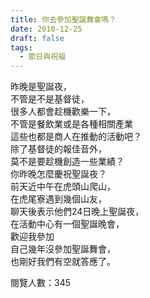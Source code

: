 ```yaml
---
title: 你去參加聖誕舞會嗎？
date: 2010-12-25
draft: false
tags:
  - 節日與祝福
---
```

昨晚是聖誕夜，  
不管是不是基督徒，  
很多人都會趁機歡樂一下，  
不管是餐飲業或是各種相關產業  
這些也都是商人在推動的活動吧？  
除了基督徒的報佳音外，  
莫不是要趁機創造一些業績？  
你昨晚怎麼慶祝聖誕夜？  
前天近中午在虎頭山爬山，  
在虎尾寮遇到幾個山友，  
聊天後表示他們24日晚上聖誕夜，  
在活動中心有一個聖誕晚會，  
歡迎我參加  
自己幾年沒參加聖誕舞會，  
也剛好我們有空就答應了。  


閱覽人數：345